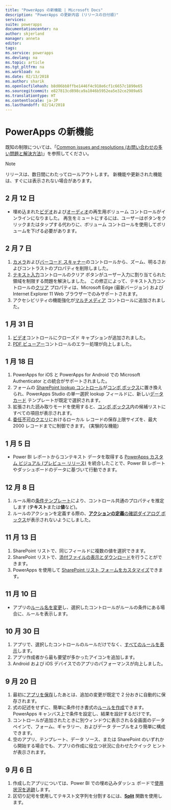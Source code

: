 ```yaml
---
title: "PowerApps の新機能 | Microsoft Docs"
description: "PowerApps の更新内容 (リリースの日付順)"
services: 
suite: powerapps
documentationcenter: na
author: skjerland
manager: anneta
editor: 
tags: 
ms.service: powerapps
ms.devlang: na
ms.topic: article
ms.tgt_pltfrm: na
ms.workload: na
ms.date: 02/13/2018
ms.author: sharik
ms.openlocfilehash: b8d06bb8ffbe1446f4c918e6cf1c6657c1890e65
ms.sourcegitcommit: e827813cd898ca9a1046b5952ea5e32ce2989a65
ms.translationtype: HT
ms.contentlocale: ja-JP
ms.lasthandoff: 02/14/2018
---
```

# <a name="whats-new-in-powerapps"></a>PowerApps の新機能
既知の制限については、「[Common issues and resolutions (お問い合わせの多い問題と解決方法)](common-issues-and-resolutions.md)」を参照してください。

> [!NOTE]
> リリースは、数日間にわたってロールアウトします。 新機能や更新された機能は、すぐには表示されない場合があります。

## <a name="feb-12"></a>2 月 12 日
* 埋め込まれた[ビデオ](controls/control-audio-video.md)および[オーディオ](controls/control-audio-video.md)の再生用ボリューム コントロールがインラインになりました。 再生をミュートにするには、ユーザーはボタンをクリックまたはタップする代わりに、ボリューム コントロールを使用してボリュームを下げる必要があります。

## <a name="feb-7"></a>2 月 7 日
1. [カメラ](controls/control-camera.md)および[バーコード スキャナー](controls/control-barcodescanner.md)のコントロールから、ズーム、明るさおよびコントラストのプロパティを削除しました。
2. [テキスト入力](controls/control-text-input.md)コントロールのクリア ボタンがユーザー入力に割り当てられた領域を制限する問題を解決しました。 この修正によって、テキスト入力コントロールの[クリア](controls/control-text-input.md#additional-properties) プロパティは、Microsoft Edge (最新バージョン) および Internet Explorer 11 Web ブラウザーでのみサポートされます。
3. アクセシビリティの機能強化が[マルチメディア](add-images-pictures-audio-video.md) コントロールに追加されました。

## <a name="jan-31"></a>1 月 31 日
1. [ビデオ](controls/control-audio-video.md)コントロールにクローズド キャプションが追加されました。
2. [PDF ビューアー](controls/control-pdf-viewer.md)コントロールのエラー処理が向上しました。

## <a name="jan-18"></a>1 月 18 日
1. PowerApps for iOS と PowerApps for Android での Microsoft Authenticator との統合がサポートされました。
2. フォームの [SharePoint lookup コントロール](sharepoint-lookup-fields.md)が[コンボ ボックス](controls/control-combo-box.md)に置き換えられ、PowerApps Studio の単一選択 lookup フィールドに、新しい[データ カード](working-with-cards.md) テンプレートが既定で選択されます。
3. 拡張された読み取りモードを使用すると、[コンボ ボックス](controls/control-combo-box.md)内の候補リストにすべての項目が表示されます。
4. [委任不可のクエリ](delegation-overview.md#non-delegable-limits)におけるローカル レコードの保存上限サイズを、最大 2000 レコードまでに制御できます。 (実験的な機能)

## <a name="jan-5"></a>1 月 5 日
* Power BI レポートからコンテキスト データを取得する [PowerApps カスタム ビジュアル (プレビュー リリース)](https://powerapps.microsoft.com/blog/powerbi-powerapps-visual/) を統合したことで、Power BI レポートやダッシュボードのデータに基づいて行動できます。

## <a name="dec-8"></a>12 月 8 日
1. ルール用の[条件テンプレート](working-with-rules.md)により、コントロール共通のプロパティを推定します (**テキスト**または**値**など)。
2. ルールのアクションを定義する際の、[**アクションの定義**の確認ダイアログ ボックス](working-with-rules.md)が表示されないようにしました。

## <a name="nov-13"></a>11 月 13 日
1. SharePoint リストで、同じフィールドに複数の値を選択できます。
2. SharePoint リストで、[添付ファイルの表示とダウンロード](controls/control-attachments.md)を行うことができます。
3. PowerApps を使用して [SharePoint リスト フォームをカスタマイズ](customize-list-form.md)できます。

## <a name="nov-10"></a>11 月 10 日
* アプリの[ルール名を変更](working-with-rules.md)し、選択したコントロールがルールの条件にある場合に、ルールを表示します。

## <a name="oct-30"></a>10 月 30 日
1. アプリで、選択したコントロールのルールだけでなく、[すべてのルールを表示](working-with-rules.md)します。
2. アプリ作成者から最も要望が多かったアイコンを追加します。
3. Android および iOS デバイスでのアプリのパフォーマンスが向上しました。

## <a name="sept-20"></a>9 月 20 日
1. 最初に[アプリを保存](save-publish-app.md)したあとは、追加の変更が既定で 2 分おきに自動的に保存されます。
2. 式の記述をせずに、簡単に条件付き書式の[ルールを作成](working-with-rules.md)できます。PowerApps キャンバス上で条件を設定し、結果を設計するだけです。
3. コントロールが追加されたときに別ウィンドウに表示される全画面のデータ ペインで、フォーム、ギャラリー、およびデータ テーブルをより簡単に構成できます。
4. 空のアプリ、テンプレート、データ ソース、または SharePoint のいずれから開始する場合でも、アプリの作成に役立つ状況に合わせたクイック ヒントが表示されます。

## <a name="sept-6"></a>9 月 6 日
1. 作成したアプリについては、Power BI での埋め込みダッシュ ボードで[使用状況を追跡](app-analytics.md)します。
2. 区切り記号を使用してテキスト文字列を分割するには、**[Split](functions/function-split.md)** 関数を使用します。
